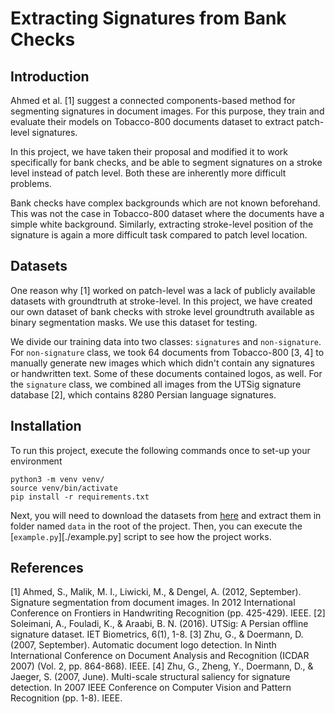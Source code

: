 # Extracting Signatures from Bank Checks
## Introduction
Ahmed et al. [1] suggest a connected components-based method for segmenting signatures in document images. For this purpose, they train and evaluate their models on Tobacco-800 documents dataset to extract patch-level signatures.

In this project, we have taken their proposal and modified it to work specifically for bank checks, and be able to segment signatures on a stroke level instead of patch level. Both these are inherently more difficult problems.

Bank checks have complex backgrounds which are not known beforehand. This was not the case in Tobacco-800 dataset where the documents have a simple white background. Similarly, extracting stroke-level position of the signature is again a more difficult task compared to patch level location.

## Datasets
One reason why [1] worked on patch-level was a lack of publicly available datasets with groundtruth at stroke-level. In this project, we have created our own dataset of bank checks with stroke level groundtruth available as binary segmentation masks. We use this dataset for testing.

We divide our training data into two classes: `signatures` and `non-signature`. For `non-signature` class, we took 64 documents from Tobacco-800 [3, 4] to manually generate new images which which didn't contain any signatures or handwritten text. Some of these documents contained logos, as well. For the `signature` class, we combined all images from the UTSig signature database [2], which contains 8280 Persian language signatures.

## Installation
To run this project, execute the following commands once to set-up your environment
```
python3 -m venv venv/
source venv/bin/activate
pip install -r requirements.txt
```

Next, you will need to download the datasets from [here](#) and extract them in folder named `data` in the root of the project. Then, you can execute the [`example.py`][./example.py] script to see how the project works.

## References
[1] Ahmed, S., Malik, M. I., Liwicki, M., & Dengel, A. (2012, September). Signature segmentation from document images. In 2012 International Conference on Frontiers in Handwriting Recognition (pp. 425-429). IEEE.
[2] Soleimani, A., Fouladi, K., & Araabi, B. N. (2016). UTSig: A Persian offline signature dataset. IET Biometrics, 6(1), 1-8.
[3] Zhu, G., & Doermann, D. (2007, September). Automatic document logo detection. In Ninth International Conference on Document Analysis and Recognition (ICDAR 2007) (Vol. 2, pp. 864-868). IEEE.
[4] Zhu, G., Zheng, Y., Doermann, D., & Jaeger, S. (2007, June). Multi-scale structural saliency for signature detection. In 2007 IEEE Conference on Computer Vision and Pattern Recognition (pp. 1-8). IEEE.
